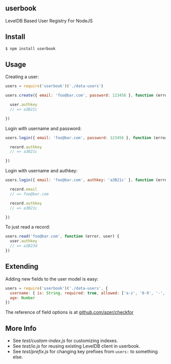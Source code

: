 ## userbook

LevelDB Based User Registry For NodeJS

## Install

```bash
$ npm install userbook
```

## Usage

Creating a user:

```js
users = require('userbook')('./data-users')

users.create({ email: 'foo@bar.com', password: 123456 }, function (error, user) {

  user.authkey
  // => a3B21c

})
```

Login with username and password:

```js
users.login({ email: 'foo@bar.com', password: 123456 }, function (error, record) {

  record.authkey
  // => a3B21c

})
```

Login with username and authkey:

```js
users.login({ email: 'foo@bar.com', authkey: 'a3B21c' }, function (error, record) {

  record.email
  // => foo@bar.com

  record.authkey
  // => a3B21c

})
```

To just read a record:

```js
users.read('foo@bar.com', function (error, user) {
  user.authkey
  // => a1B23d
})
```

## Extending

Adding new fields to the user model is easy:

```js
users = require('userbook')('./data-users', {
  username: { is: String, required: true, allowed: ['a-z', '0-9', '-', '_'], len: [1, 24] },
  age: Number
})
```

The reference of field options is at [github.com/azer/checkfor](http://github.com/azer/checkfor)

## More Info

* See *test/custom-index.js* for customizing indexes.
* See *test/io.js* for reusing existing LevelDB client in userbook.
* See *test/prefix.js* for changing key prefixes from `users:` to something else.
